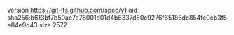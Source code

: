 version https://git-lfs.github.com/spec/v1
oid sha256:b613bf7b50ae7e78001d01d4b6337d80c9276f65186dc854fc0eb3f5e84e9d43
size 2572
